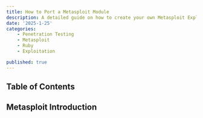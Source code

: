 ```yaml
---
title: How to Port a Metasploit Module
description: A detailed guide on how to create your own Metasploit Exploits from different POCs
date: '2025-1-25'
categories:
    - Penetration Testing
    - Metasploit
    - Ruby
    - Exploitation

published: true
---
```

## Table of Contents

## Metasploit Introduction